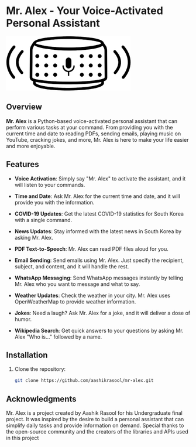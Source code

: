 # Mr. Alex - Your Voice-Activated Personal Assistant

![Mr. Alex Logo](download.png)

## Overview

**Mr. Alex** is a Python-based voice-activated personal assistant that can perform various tasks at your command. From providing you with the current time and date to reading PDFs, sending emails, playing music on YouTube, cracking jokes, and more, Mr. Alex is here to make your life easier and more enjoyable.

## Features

- **Voice Activation**: Simply say "Mr. Alex" to activate the assistant, and it will listen to your commands.

- **Time and Date**: Ask Mr. Alex for the current time and date, and it will provide you with the information.

- **COVID-19 Updates**: Get the latest COVID-19 statistics for South Korea with a single command.

- **News Updates**: Stay informed with the latest news in South Korea by asking Mr. Alex.

- **PDF Text-to-Speech**: Mr. Alex can read PDF files aloud for you.

- **Email Sending**: Send emails using Mr. Alex. Just specify the recipient, subject, and content, and it will handle the rest.

- **WhatsApp Messaging**: Send WhatsApp messages instantly by telling Mr. Alex who you want to message and what to say.

- **Weather Updates**: Check the weather in your city. Mr. Alex uses OpenWeatherMap to provide weather information.

- **Jokes**: Need a laugh? Ask Mr. Alex for a joke, and it will deliver a dose of humor.

- **Wikipedia Search**: Get quick answers to your questions by asking Mr. Alex "Who is..." followed by a name.

## Installation

1. Clone the repository:

   ```bash
   git clone https://github.com/aashikrasool/mr-alex.git

## Acknowledgments
Mr. Alex is a project created by Aashik Rasool for his Undergraduate final project. It was inspired by the desire to build a personal assistant that can simplify daily tasks and provide information on demand. Special thanks to the open-source community and the creators of the libraries and APIs used in this project
